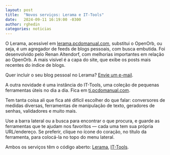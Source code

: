 ```yaml
---
layout: post
title:  "Novos serviços: Lerama e IT-Tools"
date:   2024-09-11 16:19:00 -0300
author: rghedin
categories: noticias
---
```

O Lerama, acessível em [lerama.pcdomanual.com](https://lerama.pcdomanual.com), substitui o OpenOrb, ou seja, é um agregador de feeds de blogs pessoais, com busca embutida. Foi desenvolvido pelo Renan Altendorf, com melhorias importantes em relação ao OpenOrb. A mais visível é a capa do site, que exibe os posts mais recentes do índice de blogs.

Quer incluir o seu blog pessoal no Lerama? [Envie um e-mail](mailto:ghedin@manualdousuario.net).

A outra novidade é uma instância do IT-Tools, uma coleção de pequenas ferramentas úteis no dia a dia. Fica em [ti.pcdomanual.com](https://ti.pcdomanual.com).

Tem tanta coisa ali que fica até difícil escolher do que falar: conversores de medidas diversas, ferramentas de manipulação de texto, geradores de senhas, validadores e muito mais.

Use a barra lateral ou a busca para encontrar o que procura, e guarde as ferramentas que te ajudam nos favoritos — cada uma tem sua própria URL/endereço. Se preferir, clique no ícone do coração, no título da ferramenta, para colocá-la no topo do menu lateral.

Ambos os serviços têm o código aberto: [Lerama](https://github.com/altendorfme/lerama), [IT-Tools](https://github.com/CorentinTh/it-tools).